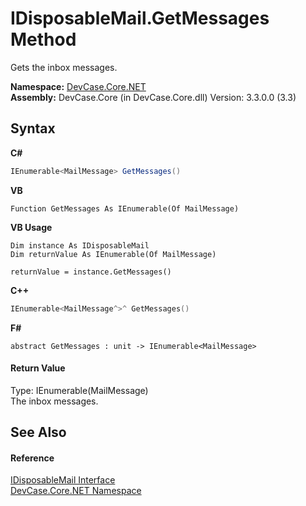 # IDisposableMail.GetMessages Method 
 

Gets the inbox messages.

**Namespace:**&nbsp;<a href="N_DevCase_Core_NET">DevCase.Core.NET</a><br />**Assembly:**&nbsp;DevCase.Core (in DevCase.Core.dll) Version: 3.3.0.0 (3.3)

## Syntax

**C#**<br />
``` C#
IEnumerable<MailMessage> GetMessages()
```

**VB**<br />
``` VB
Function GetMessages As IEnumerable(Of MailMessage)
```

**VB Usage**<br />
``` VB Usage
Dim instance As IDisposableMail
Dim returnValue As IEnumerable(Of MailMessage)

returnValue = instance.GetMessages()
```

**C++**<br />
``` C++
IEnumerable<MailMessage^>^ GetMessages()
```

**F#**<br />
``` F#
abstract GetMessages : unit -> IEnumerable<MailMessage> 

```


#### Return Value
Type: IEnumerable(MailMessage)<br />The inbox messages.

## See Also


#### Reference
<a href="T_DevCase_Core_NET_IDisposableMail">IDisposableMail Interface</a><br /><a href="N_DevCase_Core_NET">DevCase.Core.NET Namespace</a><br />